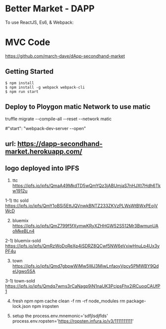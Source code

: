 
# Better Market - DAPP
To use ReactJS, Es6, & Webpack:

# MVC Code
https://github.com/march-dave/dApp-secondhand-market


## Getting Started
```
$ npm install
$ npm install -g webpack webpack-cli
$ npm run start
```
## Deploy to Ploygon matic Network to use matic
truffle migrate --compile-all --reset --network matic

#"start": "webpack-dev-server --open"

## url: https://dapp-secondhand-market.herokuapp.com/


## logo deployed into IPFS
1) ttc 
https://ipfs.io/ipfs/QmaA49MkdTD5wQmYQz3jABUmjaS7nHJXt7Hdh6Tkw1912u

1-1) ttc sold
https://ipfs.io/ipfs/QmY1oBSi5EttJQVnwkBNTZ233ZKVzPLWsWtBWxPEojVWcD

2) bluemix
https://ipfs.io/ipfs/QmZ799f5fXymwKRyXZHHGW52S512Mr3BwmunUAoMkeBLn4

2-1) bluemix-sold
https://ipfs.io/ipfs/QmRzWoDoReXp4iSDRZ8QCwf5NW6eVxiwHnuLp4Ux3yPF4u

3) town
https://ipfs.io/ipfs/Qmd7gbpwWiMw5WJ3MiwLnfaoyVpcy5PMWBY9QdeUgwo5SA

3-1) town-sold
https://ipfs.io/ipfs/Qmdq7wms3rCaNagp9iN1naUK3PcipsFhx2iRCuoqCAUfP1


4) fresh npm
npm cache clean -f
rm -rf node_modules
rm package-lock.json
npm iropsten

5) setup the 
process.env.mnemonic='sdfjlsdjflds'
process.env.ropsten='https://ropsten.infura.io/v3/1111111111'